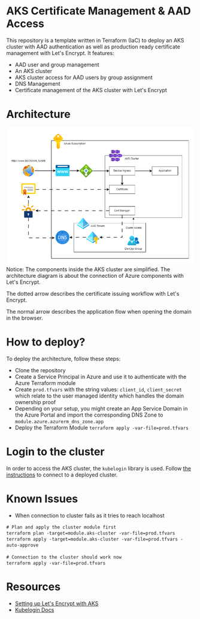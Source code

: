 # AKS Certificate Management & AAD Access
This repository is a template written in Terraform (IaC) to deploy an AKS cluster with AAD authentication as well as production ready certificate management with Let's Encrypt. It features:
- AAD user and group management
- An AKS cluster
- AKS cluster access for AAD users by group assignment
- DNS Management
- Certificate management of the AKS cluster with Let's Encrypt
# Architecture
!["Target Architecture"](./architecture.png)
Notice: The components inside the AKS cluster are simplified. The architecture diagram is about the connection of Azure components with Let's Encrypt.

The dotted arrow describes the certificate issuing workflow with Let's Encrypt.

The normal arrow describes the application flow when opening the domain in the browser.

# How to deploy?
To deploy the architecture, follow these steps:
- Clone the repository
- Create a Service Principal in Azure and use it to authenticate with the Azure Terraform module
- Create `prod.tfvars` with the string values: `client_id`, `client_secret` which relate to the user managed identity which handles the domain ownership proof
- Depending on your setup, you might create an App Service Domain in the Azure Portal and import the corresponding DNS Zone to `module.azure.azurerm_dns_zone.app`
- Deploy the Terraform Module `terraform apply -var-file=prod.tfvars`
# Login to the cluster
In order to access the AKS cluster, the `kubelogin` library is used. Follow [the instructions](https://azure.github.io/kubelogin/concepts/login-modes/devicecode.html#usage-examples) to connect to a deployed cluster.

# Known Issues
- When connection to cluster fails as it tries to reach localhost
```
# Plan and apply the cluster module first
terraform plan -target=module.aks-cluster -var-file=prod.tfvars
terraform apply -target=module.aks-cluster -var-file=prod.tfvars -auto-approve

# Connection to the cluster should work now
terraform apply -var-file=prod.tfvars
```

# Resources
- [Setting up Let's Encrypt with AKS](https://cert-manager.io/docs/tutorials/getting-started-aks-letsencrypt/)
- [Kubelogin Docs](https://azure.github.io/kubelogin/install.html)
